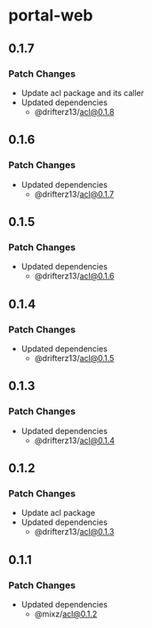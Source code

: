 # portal-web

## 0.1.7

### Patch Changes

- Update acl package and its caller
- Updated dependencies
  - @drifterz13/acl@0.1.8

## 0.1.6

### Patch Changes

- Updated dependencies
  - @drifterz13/acl@0.1.7

## 0.1.5

### Patch Changes

- Updated dependencies
  - @drifterz13/acl@0.1.6

## 0.1.4

### Patch Changes

- Updated dependencies
  - @drifterz13/acl@0.1.5

## 0.1.3

### Patch Changes

- Updated dependencies
  - @drifterz13/acl@0.1.4

## 0.1.2

### Patch Changes

- Update acl package
- Updated dependencies
  - @drifterz13/acl@0.1.3

## 0.1.1

### Patch Changes

- Updated dependencies
  - @mixz/acl@0.1.2
